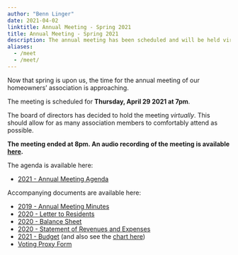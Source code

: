 ```yaml
---
author: "Benn Linger"
date: 2021-04-02
linktitle: Annual Meeting - Spring 2021
title: Annual Meeting - Spring 2021
description: The annual meeting has been scheduled and will be held virtually.
aliases:
  - /meet
  - /meet/
---
```


Now that spring is upon us, the time for the annual meeting of our homeowners’ association is approaching.

The meeting is scheduled for **Thursday, April 29 2021 at 7pm**.

The board of directors has decided to hold the meeting *virtually*. This should allow for as many association members to comfortably attend as possible.

**The meeting ended at 8pm. An audio recording of the meeting is available [here](https://storage.googleapis.com/prestley-heights-townhomes/annual-meeting-2021-audio.m4a).**

The agenda is available here:

 * [2021 - Annual Meeting Agenda](https://storage.googleapis.com/prestley-heights-townhomes/annual-meeting-agenda-2021.pdf)

Accompanying documents are available here:

 * [2019 - Annual Meeting Minutes](https://storage.googleapis.com/prestley-heights-townhomes/annual-meeting-minutes-2019.pdf)
 * [2020 - Letter to Residents](https://storage.googleapis.com/prestley-heights-townhomes/letter-to-residents-2020.pdf)
 * [2020 - Balance Sheet](https://storage.googleapis.com/prestley-heights-townhomes/balance-sheet-2020.pdf)
 * [2020 - Statement of Revenues and Expenses](https://storage.googleapis.com/prestley-heights-townhomes/statement-of-revenues-and-expenses-2020.pdf)
 * [2021 - Budget](https://storage.googleapis.com/prestley-heights-townhomes/budget-2021-final.pdf) (and also see the [chart here](../budget-2021-chart/))
 * [Voting Proxy Form](https://storage.googleapis.com/prestley-heights-townhomes/voting-proxy-form.pdf)


